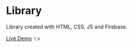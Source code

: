 # Library

Library created with HTML, CSS, JS and Firebase.

[Live Demo](https://michalosman.github.io/library/) :point_left:
